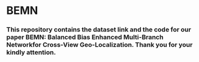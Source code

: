 # BEMN

### This repository contains the dataset link and the code for our paper BEMN: Balanced Bias Enhanced Multi-Branch Networkfor Cross-View Geo-Localization. Thank you for your kindly attention.
